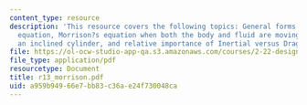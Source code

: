 ```yaml
---
content_type: resource
description: 'This resource covers the following topics: General forms of Morrison?s
  equation, Morrison?s equation when both the body and fluid are moving, Forces on
  an inclined cylinder, and relative importance of Inertial versus Drag force terms.'
file: https://ol-ocw-studio-app-qa.s3.amazonaws.com/courses/2-22-design-principles-for-ocean-vehicles-13-42-spring-2005/a959b94966e7bb83c36ae24f730048ca_r13_morrison.pdf
file_type: application/pdf
resourcetype: Document
title: r13_morrison.pdf
uid: a959b949-66e7-bb83-c36a-e24f730048ca
---
```

